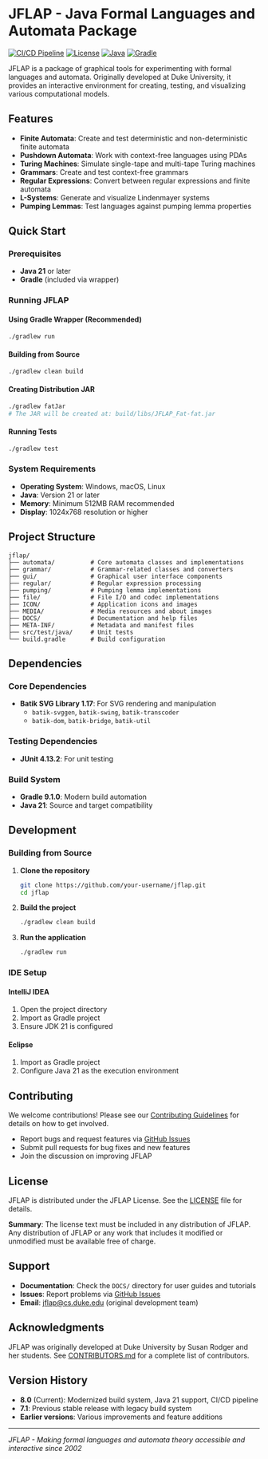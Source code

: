 # JFLAP - Java Formal Languages and Automata Package

[![CI/CD Pipeline](https://github.com/your-username/jflap/actions/workflows/ci-cd.yml/badge.svg)](https://github.com/your-username/jflap/actions/workflows/ci-cd.yml)
[![License](https://img.shields.io/badge/License-JFLAP-blue.svg)](LICENSE)
[![Java](https://img.shields.io/badge/Java-21-orange.svg)](https://openjdk.org/projects/jdk/21/)
[![Gradle](https://img.shields.io/badge/Gradle-9.1.0-green.svg)](https://gradle.org/)

JFLAP is a package of graphical tools for experimenting with formal languages and automata. Originally developed at Duke University, it provides an interactive environment for creating, testing, and visualizing various computational models.

## Features

- **Finite Automata**: Create and test deterministic and non-deterministic finite automata
- **Pushdown Automata**: Work with context-free languages using PDAs
- **Turing Machines**: Simulate single-tape and multi-tape Turing machines
- **Grammars**: Create and test context-free grammars
- **Regular Expressions**: Convert between regular expressions and finite automata
- **L-Systems**: Generate and visualize Lindenmayer systems
- **Pumping Lemmas**: Test languages against pumping lemma properties

## Quick Start

### Prerequisites

- **Java 21** or later
- **Gradle** (included via wrapper)

### Running JFLAP

#### Using Gradle Wrapper (Recommended)
```bash
./gradlew run
```

#### Building from Source
```bash
./gradlew clean build
```

#### Creating Distribution JAR
```bash
./gradlew fatJar
# The JAR will be created at: build/libs/JFLAP_Fat-fat.jar
```

#### Running Tests
```bash
./gradlew test
```

### System Requirements

- **Operating System**: Windows, macOS, Linux
- **Java**: Version 21 or later
- **Memory**: Minimum 512MB RAM recommended
- **Display**: 1024x768 resolution or higher

## Project Structure

```
jflap/
├── automata/          # Core automata classes and implementations
├── grammar/           # Grammar-related classes and converters
├── gui/               # Graphical user interface components
├── regular/           # Regular expression processing
├── pumping/           # Pumping lemma implementations
├── file/              # File I/O and codec implementations
├── ICON/              # Application icons and images
├── MEDIA/             # Media resources and about images
├── DOCS/              # Documentation and help files
├── META-INF/          # Metadata and manifest files
├── src/test/java/     # Unit tests
└── build.gradle       # Build configuration
```

## Dependencies

### Core Dependencies
- **Batik SVG Library 1.17**: For SVG rendering and manipulation
  - `batik-svggen`, `batik-swing`, `batik-transcoder`
  - `batik-dom`, `batik-bridge`, `batik-util`

### Testing Dependencies
- **JUnit 4.13.2**: For unit testing

### Build System
- **Gradle 9.1.0**: Modern build automation
- **Java 21**: Source and target compatibility

## Development

### Building from Source

1. **Clone the repository**
   ```bash
   git clone https://github.com/your-username/jflap.git
   cd jflap
   ```

2. **Build the project**
   ```bash
   ./gradlew clean build
   ```

3. **Run the application**
   ```bash
   ./gradlew run
   ```

### IDE Setup

#### IntelliJ IDEA
1. Open the project directory
2. Import as Gradle project
3. Ensure JDK 21 is configured

#### Eclipse
1. Import as Gradle project
2. Configure Java 21 as the execution environment

## Contributing

We welcome contributions! Please see our [Contributing Guidelines](CONTRIBUTING.md) for details on how to get involved.

- Report bugs and request features via [GitHub Issues](https://github.com/your-username/jflap/issues)
- Submit pull requests for bug fixes and new features
- Join the discussion on improving JFLAP

## License

JFLAP is distributed under the JFLAP License. See the [LICENSE](LICENSE) file for details.

**Summary**: The license text must be included in any distribution of JFLAP. Any distribution of JFLAP or any work that includes it modified or unmodified must be available free of charge.

## Support

- **Documentation**: Check the `DOCS/` directory for user guides and tutorials
- **Issues**: Report problems via [GitHub Issues](https://github.com/your-username/jflap/issues)
- **Email**: jflap@cs.duke.edu (original development team)

## Acknowledgments

JFLAP was originally developed at Duke University by Susan Rodger and her students. See [CONTRIBUTORS.md](CONTRIBUTORS.md) for a complete list of contributors.

## Version History

- **8.0** (Current): Modernized build system, Java 21 support, CI/CD pipeline
- **7.1**: Previous stable release with legacy build system
- **Earlier versions**: Various improvements and feature additions

---

*JFLAP - Making formal languages and automata theory accessible and interactive since 2002*

